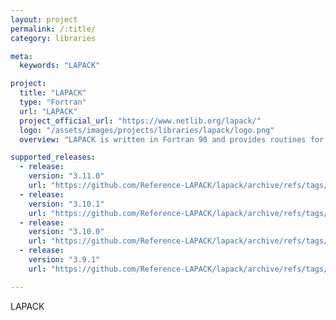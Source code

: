 ```yaml
---
layout: project
permalink: /:title/
category: libraries

meta:
  keywords: "LAPACK"

project:
  title: "LAPACK"
  type: "Fortran"
  url: "LAPACK"
  project_official_url: "https://www.netlib.org/lapack/"
  logo: "/assets/images/projects/libraries/lapack/logo.png"
  overview: "LAPACK is written in Fortran 90 and provides routines for solving systems of simultaneous linear equations, least-squares solutions of linear systems of equations, eigenvalue problems, and singular value problems. The associated matrix factorizations (LU, Cholesky, QR, SVD, Schur, generalized Schur) are also provided, as are related computations such as reordering of the Schur factorizations and estimating condition numbers. Dense and banded matrices are handled, but not general sparse matrices. In all areas, similar functionality is provided for real and complex matrices, in both single and double precision."

supported_releases:
  - release:
    version: "3.11.0"
    url: "https://github.com/Reference-LAPACK/lapack/archive/refs/tags/v3.11.tar.gz"
  - release:
    version: "3.10.1"
    url: "https://github.com/Reference-LAPACK/lapack/archive/refs/tags/v3.10.1.tar.gz"
  - release:
    version: "3.10.0"
    url: "https://github.com/Reference-LAPACK/lapack/archive/refs/tags/v3.10.0.tar.gz"
  - release:
    version: "3.9.1"
    url: "https://github.com/Reference-LAPACK/lapack/archive/refs/tags/v3.9.1.tar.gz"

---
```


<p>LAPACK</p>
